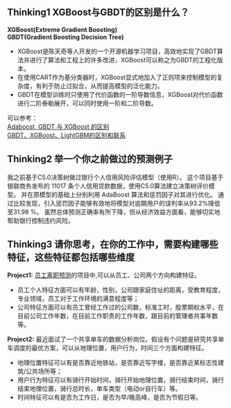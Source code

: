 ## Thinking1 XGBoost与GBDT的区别是什么？
**XGBoost(Extreme Gradient Boosting)**  
**GBDT(Gradient Boosting Decision Tree)**
- XGBoost是陈天奇等人开发的一个开源机器学习项目，高效地实现了GBDT算法并进行了算法和工程上的许多改进，XGBoost可以称之为GBDT的工程化版本。
- 在使用CART作为基分类器时，XGBoost显式地加入了正则项来控制模型的复杂度，有利于防止过拟合，从而提高模型的泛化能力。
- GBDT在模型训练时只使用了代价函数的一阶导数信息，XGBoost对代价函数进行二阶泰勒展开，可以同时使用一阶和二阶导数。

可以参考：  
[Adaboost, GBDT 与 XGBoost 的区别](https://zhuanlan.zhihu.com/p/42740654)  
[GBDT、XGBoost、LightGBM的区别和联系](https://www.jianshu.com/p/765efe2b951a)

## Thinking2 举一个你之前做过的预测例子
我之前基于C5.0决策树做过银行个人信用风险评估模型（使用R）。
这个项目基于银联商务发布的 11017 条个人信用贷款数据，使用C5.0算法建立决策树评价模型。
并在原模型的基础上分别利用 AdaBoost 算法和惩罚因子对其进行优化。
通过比较发现，引入惩罚因子能够有效地将模型对逾期用户的误判率从93.2%降低至31.98 %。
虽然总体预测正确率有所下降，但从经济效益方面看，能够切实地帮助银行控制违约风险。

## Thinking3 请你思考，在你的工作中，需要构建哪些特征，这些特征都包括哪些维度
**Project1:** [员工离职预测](https://www.kaggle.com/c/bi-attrition-prediction)的项目中,可以从员工、公司两个方向构建特征。
- 员工个人特征方面可以有年龄，性别，公司跟家庭住址的距离，受教育程度，专业领域，员工对于工作环境的满意程度等；  
- 公司特征方面可以有员工曾经工作过的公司数，标准工时，股票期权水平，在目前公司工作年数，在目前工作职责的工作年数，跟目前的管理者共事年数等。

**Project2:** 最近面试了一个共享单车的数据分析岗位。假设有个问题是研究共享单车调度的最优方案，可以从地理位置，用户行为，时间三个方面构建特征。
- 地理位置特征可以有是否靠近地铁站，是否靠近写字楼，是否靠近某标志性建筑/公共场所等；
- 用户行为特征可以有骑行开始时间，骑行开始地理位置，骑行结束时间，骑行结束地理位置，骑行总时长，单车类型（电动or自行车）等。
- 时间特征可以有是否为工作日，是否为早/晚高峰，是否为节假日等。